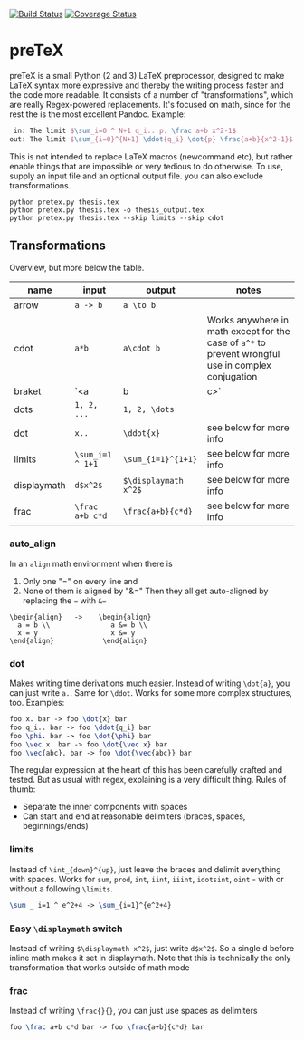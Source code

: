 [![Build Status](https://travis-ci.org/s9w/preTeX.svg?branch=master)](https://travis-ci.org/s9w/preTeX)
[![Coverage Status](https://coveralls.io/repos/s9w/preTeX/badge.png?branch=master)](https://coveralls.io/r/s9w/preTeX?branch=master) 

# preTeX

preTeX is a small Python (2 and 3) LaTeX preprocessor, designed to make LaTeX syntax more expressive and thereby the writing process faster and the code more readable. It consists of a number of "transformations", which are really Regex-powered replacements. It's focused on math, since for the rest the is the most excellent Pandoc. Example:

```latex
 in: The limit $\sum_i=0 ^ N+1 q_i.. p. \frac a+b x^2-1$
out: The limit $\sum_{i=0}^{N+1} \ddot{q_i} \dot{p} \frac{a+b}{x^2-1}$
```

This is not intended to replace LaTeX macros (newcommand etc), but rather enable things that are impossible or very tedious to do otherwise. To use, supply an input file and an optional output file. you can also exclude transformations.

```
python pretex.py thesis.tex
python pretex.py thesis.tex -o thesis_output.tex
python pretex.py thesis.tex --skip limits --skip cdot
```

## Transformations
Overview, but more below the table.

name  | input | output | notes
------------- | -----|--------|---
arrow  | `a -> b` | `a \to b`
cdot  | `a*b` | `a\cdot b` | Works anywhere in math except for the case of `a^*` to prevent wrongful use in complex conjugation
braket | `<a|b|c>` | `\braket{a|b|c}` | Does require the [braket](http://mirror.selfnet.de/tex-archive/macros/latex/contrib/braket/braket.pdf) package of course
dots | `1, 2, ...` | `1, 2, \dots`
dot | `x..` | `\ddot{x}` | see below for more info
limits | `\sum_i=1 ^ 1+1` | `\sum_{i=1}^{1+1}` | see below for more info
displaymath | `d$x^2$` | `$\displaymath x^2$` | see below for more info
frac | `\frac a+b c*d` | `\frac{a+b}{c*d}` | see below for more info

### auto_align
In an `align` math environment when there is
1. Only one "=" on every line and
2. None of them is aligned by "&="
Then they all get auto-aligned by replacing the `=` with `&=`

```
\begin{align}   ->    \begin{align}
  a = b \\               a &= b \\
  x = y                  x &= y
\end{align}            \end{align}
```

### dot
Makes writing time derivations much easier. Instead of writing `\dot{a}`, you can just write `a.`. Same for `\ddot`. Works for some more complex structures, too. Examples:

```latex
foo x. bar -> foo \dot{x} bar
foo q_i.. bar -> foo \ddot{q_i} bar
foo \phi. bar -> foo \dot{\phi} bar
foo \vec x. bar -> foo \dot{\vec x} bar
foo \vec{abc}. bar -> foo \dot{\vec{abc}} bar
```

The regular expression at the heart of this has been carefully crafted and tested. But as usual with regex, explaining is a very difficult thing. Rules of thumb:
- Separate the inner components with spaces
- Can start and end at reasonable delimiters (braces, spaces, beginnings/ends)

### limits
Instead of `\int_{down}^{up}`, just leave the braces and delimit everything with spaces. Works for `sum`, `prod`, `int`, `iint`, `iiint`, `idotsint`, `oint` - with or without a following `\limits`.
```latex
\sum _ i=1 ^ e^2+4 -> \sum_{i=1}^{e^2+4}
```

### Easy `\displaymath` switch
Instead of writing `$\displaymath x^2$`, just write `d$x^2$`. So a single d before inline math makes it set in displaymath. Note that this is technically the only transformation that works outside of math mode

### frac
Instead of writing `\frac{}{}`, you can just use spaces as delimiters
```latex
foo \frac a+b c*d bar -> foo \frac{a+b}{c*d} bar
```

